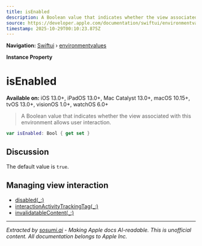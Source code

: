 ```yaml
---
title: isEnabled
description: A Boolean value that indicates whether the view associated with this environment allows user interaction.
source: https://developer.apple.com/documentation/swiftui/environmentvalues/isenabled
timestamp: 2025-10-29T00:10:23.875Z
---
```


**Navigation:** [Swiftui](/documentation/swiftui) › [environmentvalues](/documentation/swiftui/environmentvalues)

**Instance Property**

# isEnabled

**Available on:** iOS 13.0+, iPadOS 13.0+, Mac Catalyst 13.0+, macOS 10.15+, tvOS 13.0+, visionOS 1.0+, watchOS 6.0+

> A Boolean value that indicates whether the view associated with this environment allows user interaction.

```swift
var isEnabled: Bool { get set }
```

## Discussion

The default value is `true`.

## Managing view interaction

- [disabled(_:)](/documentation/swiftui/view/disabled(_:))
- [interactionActivityTrackingTag(_:)](/documentation/swiftui/view/interactionactivitytrackingtag(_:))
- [invalidatableContent(_:)](/documentation/swiftui/view/invalidatablecontent(_:))

---

*Extracted by [sosumi.ai](https://sosumi.ai) - Making Apple docs AI-readable.*
*This is unofficial content. All documentation belongs to Apple Inc.*
